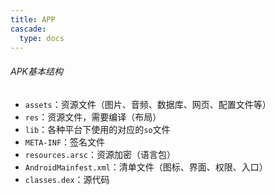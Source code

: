 ```yaml
---
title: APP
cascade:
  type: docs
---
```


###### APK基本结构

- `assets`：资源文件（图片、音频、数据库、网页、配置文件等）
- `res`：资源文件，需要编译（布局）
- `lib`：各种平台下使用的对应的`so`文件
- `META-INF`：签名文件
- `resources.arsc`：资源加密（语言包）
- `AndroidMainfest.xml`：清单文件（图标、界面、权限、入口）
- `classes.dex`：源代码
